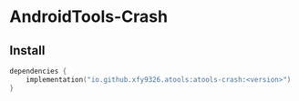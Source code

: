# AndroidTools-Crash

## Install

```kotlin
dependencies {
    implementation("io.github.xfy9326.atools:atools-crash:<version>")
}
```
